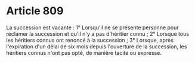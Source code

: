 # Article 809

La succession est vacante :   1° Lorsqu'il ne se présente personne pour réclamer la succession et qu'il n'y a pas d'héritier connu ;   2° Lorsque tous les héritiers connus ont renoncé à la succession ;   3° Lorsque, après l'expiration d'un délai de six mois depuis l'ouverture de la succession, les héritiers connus n'ont pas opté, de manière tacite ou expresse.